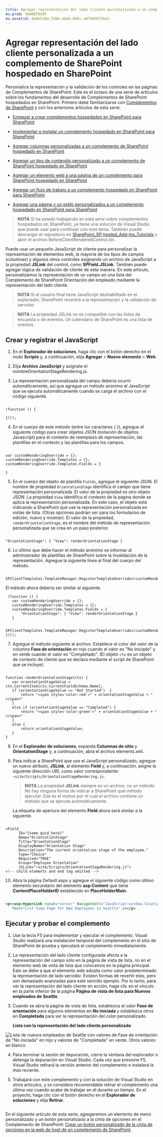 ```yaml
---
title: Agregar representación del lado cliente personalizada a un complemento de SharePoint hospedado en SharePoint
ms.prod: SHAREPOINT
ms.assetid: 6e0e530a-7d8b-48ab-8d0c-a878ddbf5be1
---
```



# Agregar representación del lado cliente personalizada a un complemento de SharePoint hospedado en SharePoint
Personalice la representación y la validación de los controles en las páginas de Complementos de SharePoint.
Este es el octavo de una serie de artículos sobre los fundamentos del desarrollo de Complementos de SharePoint hospedados en SharePoint. Primero debe familiarizarse con  [Complementos de SharePoint](sharepoint-add-ins.md) y con los anteriores artículos de esta serie:





-  [Empezar a crear complementos hospedados en SharePoint para SharePoint](get-started-creating-sharepoint-hosted-sharepoint-add-ins.md)


-  [Implementar e instalar un complemento hospedado en SharePoint para SharePoint](deploy-and-install-a-sharepoint-hosted-sharepoint-add-in.md)


-  [Agregar columnas personalizadas a un complemento de SharePoint hospedado en SharePoint](add-custom-columns-to-a-sharepoint-hostedsharepoint-add-in.md)


-  [Agregar un tipo de contenido personalizado a un complemento de SharePoint hospedado en SharePoint](add-a-custom-content-type-to-a-sharepoint-hostedsharepoint-add-in.md)


-  [Agregar un elemento web a una página de un complemento para SharePoint hospedado en SharePoint](add-a-web-part-to-a-page-in-a-sharepoint-hosted-sharepoint-add-in.md)


-  [Agregar un flujo de trabajo a un complemento hospedado en SharePoint para SharePoint](add-a-workflow-to-a-sharepoint-hosted-sharepoint-add-in.md)


-  [Agregar una página y un estilo personalizados a un complemento hospedado en SharePoint para SharePoint](add-a-custom-page-and-style-to-a-sharepoint-hosted-sharepoint-add-in.md)



> **NOTA**
> Si ha estado trabajando en esta serie sobre complementos hospedados en SharePoint, ya tiene una solución de Visual Studio que puede usar para continuar con este tema. También puede descargar el repositorio en  [SharePoint_SP-hosted_Add-Ins_Tutorials](https://github.com/OfficeDev/SharePoint_SP-hosted_Add-Ins_Tutorials) y abrir el archivo BeforeClientRenderedControl.sln.




Puede usar un pequeño JavaScript de cliente para personalizar la representación de elementos web, la mayoría de los tipos de campos (columnas) y algunos otros controles asignando un archivo de JavaScript a la propiedad **JSLink** del control, como **SPField.JSLink**. También puede agregar lógica de validación de cliente de esta manera. En este artículo, personalizamos la representación de un campo en una lista del Complemento de SharePoint Orientación del empleado mediante la representación del lado cliente.
> **NOTA**
> Si el usuario final tiene JavaScript deshabilitado en el explorador, SharePoint revertirá a la representación y la validación de servidor. 





> **NOTA**
> La propiedad JSLink no es compatible con las listas de encuesta o de eventos. Un calendario de SharePoint es una lista de eventos. 





## Crear y registrar el JavaScript






1. En el **Explorador de soluciones**, haga clic con el botón derecho en el nodo **Scripts** y, a continuación, elija **Agregar** > **Nuevo elemento** > **Web**.


2. Elija **Archivo JavaScript** y asígnele el nombreOrientationStageRendering.js.


3. La representación personalizada del campo debería ocurrir automáticamente, así que agregue un método anónimo al JavaScript que se ejecuta automáticamente cuando se carga el archivo con el código siguiente.

 ```

(function () {

})();
 ```

4. En el cuerpo de este método (entre los caracteres { }), agregue el siguiente código para crear objetos JSON (notación de objetos Javascript) para el contexto de reemplazo de representación, las plantillas en el contexto y las plantillas para los campos.

 ```

var customRenderingOverride = {};
customRenderingOverride.Templates = {};
customRenderingOverride.Templates.Fields = {

}
 ```

5. En el cuerpo del objeto de plantilla  `Fields`, agregue el siguiente JSON. El nombre de propiedad  `OrientationStage` identifica el campo que tiene representación personalizada. El valor de la propiedad es otro objeto JSON. La propiedad `View` identifica el contexto de la página donde se aplica la representación personalizada. En este caso, el objeto está indicando a SharePoint que use la representación personalizada en vistas de lista. (Otras opciones podrían ser para los formularios de edición, nuevo y mostrar). El valor de la propiedad, `renderOrientationStage`, es el nombre del método de representación personalizada que se crea en un paso posterior.

 ```

"OrientationStage": { "View": renderOrientationStage }
 ```

6. Lo último que debe hacer el método anónimo es informar al administrador de plantillas de SharePoint sobre la invalidación de la representación. Agregue la siguiente línea al final del cuerpo del método.

 ```
  SPClientTemplates.TemplateManager.RegisterTemplateOverrides(customRenderingOverride);
 ```


El método ahora debería ser similar al siguiente.



 ```
  (function () {
    var customRenderingOverride = {};
    customRenderingOverride.Templates = {};
    customRenderingOverride.Templates.Fields = {
        "OrientationStage": { "View": renderOrientationStage }
    }

    SPClientTemplates.TemplateManager.RegisterTemplateOverrides(customRenderingOverride);
})();
 ```

7. Agregue el método siguiente al archivo. Establece el color del valor de la columna **Fase de orientación** en rojo cuando el valor es "No iniciado" y en verde cuando el valor es "Completado". (El objeto `ctx` es un objeto de contexto de cliente que se declara mediante el script de SharePoint que se incluye).

 ```

function renderOrientationStage(ctx) {
    var orientationStageValue = ctx.CurrentItem[ctx.CurrentFieldSchema.Name];
    if (orientationStageValue == "Not Started")  {
        return "<span style='color:red'>" + orientationStageValue + "</span>"
    }
    else if (orientationStageValue == "Completed") {
        return "<span style='color:green'>" + orientationStageValue + "</span>"
    }
    else {
        return orientationStageValue;
    }
}
 ```

8. En el **Explorador de soluciones**, expanda **Columnas de sitio** y **OrientationStage** y, a continuación, abra el archivo elements.xml.


9. Para indicar a SharePoint que use el JavaScript personalizado, agregue un nuevo atributo, **JSLink**, al elemento **Field** y, a continuación, asigne la siguiente dirección URL como valor correspondiente: `~site/Scripts/OrientationStageRendering.js`.

    > **NOTA**
      > La propiedad **JSLink** siempre es un archivo, no un método. No hay ninguna forma de indicar a SharePoint qué método ejecutar. Ese es el motivo por el cual el archivo contiene un método que se ejecuta automáticamente.

    La etiqueta de apertura del elemento **Field** ahora será similar a la siguiente.



 ```

<Field
       ID="{some_guid_here}"
       Name="OrientationStage"
       Title="OrientationStage"
       DisplayName="Orientation Stage"
       Description="The current orientation stage of the employee."
       Type="Choice"
       Required="TRUE"
       Group="Employee Orientation" 
       JSLink="~site/Scripts/OrientationStageRendering.js">
<!-- child elements and end tag omitted -->
 ```

10. Abra la página Default.aspx y agregue el siguiente código como último elemento secundario del elemento **asp:Content** que tiene **ContentPlaceHolderID** establecido en **PlaceHolderMain**. 

 ```XML

<p><asp:HyperLink runat="server" NavigateUrl="JavaScript:window.location = _spPageContextInfo.webAbsoluteUrl + '/Lists/NewEmployeesInSeattle/AllItems.aspx';"
    Text="List View Page for New Employees in Seattle" /></p>

 ```


## Ejecutar y probar el complemento






1. Use la tecla F5 para implementar y ejecutar el complemento. Visual Studio realizará una instalación temporal del complemento en el sitio de SharePoint de prueba y ejecutará el complemento inmediatamente. 


2. La representación del lado cliente configurada afecta a la representación del campo solo en la página de vista de lista, no en el elemento web de vista de lista que colocamos en la página principal. Esto se debe a que el elemento web adopta como valor predeterminado la representación de lado servidor. Existen formas de revertir esto, pero son demasiado avanzadas para este sencillo ejemplo. Por lo tanto, para ver la representación del lado cliente en acción, haga clic en el vínculo en la parte inferior de la página **Página de vista de lista para Nuevos empleados de Seattle**.


3. Cuando se abra la página de vista de lista, establezca el valor **Fase de orientación** para algunos elementos en **No iniciada** y establezca otros en **Completada** para ver la representación del color personalizado.

   **Lista con la representación del lado cliente personalizada**



![Lista de nuevos empleados de Seattle con valores de Fase de orientación de "No iniciada" en rojo y valores de "Completada" en verde. Otros valores en blanco.](images/dc8e2b7d-1747-4b65-aab4-6fc93c6867d4.PNG)





4. Para terminar la sesión de depuración, cierre la ventana del explorador o detenga la depuración en Visual Studio. Cada vez que presione F5, Visual Studio retirará la versión anterior del complemento e instalará la más reciente.


5. Trabajará con este complemento y con la solución de Visual Studio en otros artículos, y se considera recomendable retirar el complemento una última vez cuando acabe de trabajar en él durante un tiempo. En el proyecto, haga clic con el botón derecho en el **Explorador de soluciones** y elija **Retirar**.



## 
<a name="Nextsteps"> </a>

En el siguiente artículo de esta serie, agregaremos un elemento de menú personalizado y un botón personalizado a la cinta de opciones en el Complemento de SharePoint:  [Crear un botón personalizado de la cinta de opciones en la web de host de un complemento de SharePoint](create-a-custom-ribbon-button-in-the-host-web-of-a-sharepoint-add-in.md).




